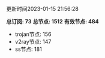 更新时间2023-01-15 21:56:28

**总订阅: 73**
**总节点: 1512**
**有效节点: 484**
- trojan节点: 156
- v2ray节点: 147
- ss节点: 181
